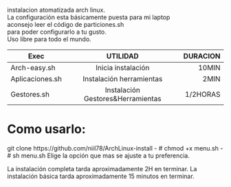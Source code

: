 instalacion atomatizada arch linux.                      
La configuración esta básicamente puesta para mi laptop        
aconsejo leer el código de particiones.sh                  
para poder configurarlo a tu gusto.                              
Uso libre para todo el mundo.

| Exec             | UTILIDAD                          | DURACION |
| ---------------- |:---------------------------------:| --------:|
| Arch-easy.sh     | Inicia instalación                | 10MIN    |
| Aplicaciones.sh  | Instalación herramientas          | 2MIN     |
| Gestores.sh      | Instalación Gestores&Herramientas | 1/2HORAS |


<h1>Como usarlo:</h1>
git clone https://github.com/niil78/ArchLinux-install
-  #  chmod +x menu.sh
  - #  sh menu.sh
Elige la opción que mas se ajuste a tu preferencia.

La instalación completa tarda aproximadamente 2H en terminar.
La instalación básica tarda aproximadamente 15 minutos en terminar.
